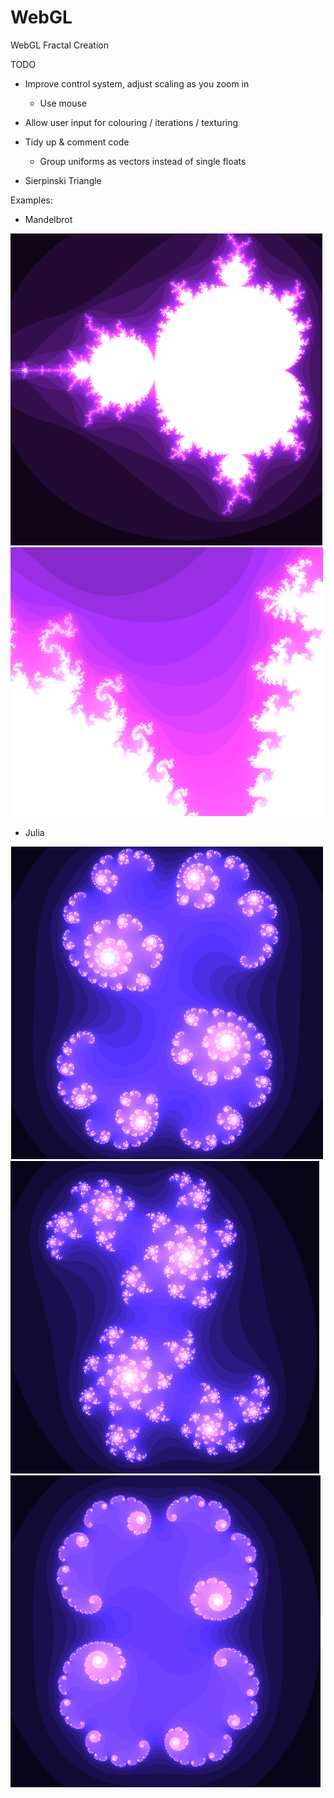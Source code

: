 WebGL
=====

WebGL Fractal Creation



TODO
  
  - Improve control system, adjust scaling as you zoom in
    - Use mouse
    
   - Allow user input for colouring / iterations / texturing
  
  - Tidy up & comment code
    - Group uniforms as vectors instead of single floats  

  - Sierpinski Triangle

Examples:

- Mandelbrot

![MB1](/Images/MB/MB1.png?raw=true "Mandelbrot 1")
![MB2](/Images/MB/MB2.png?raw=true "Mandelbrot 2")


- Julia

![JL1](/Images/JL/JL1.png?raw=true "Julia 1")
![JL2](/Images/JL/JL2.png?raw=true "Julia 2")
![JL2](/Images/JL/JL3.png?raw=true "Julia 3")



